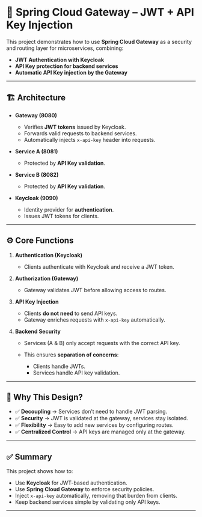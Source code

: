 # 🔐 Spring Cloud Gateway – JWT + API Key Injection

This project demonstrates how to use **Spring Cloud Gateway** as a security and routing layer for microservices, combining:

* **JWT Authentication with Keycloak**
* **API Key protection for backend services**
* **Automatic API Key injection by the Gateway**

---

## 🏗️ Architecture

* **Gateway (8080)**

    * Verifies **JWT tokens** issued by Keycloak.
    * Forwards valid requests to backend services.
    * Automatically injects `x-api-key` header into requests.

* **Service A (8081)**

    * Protected by **API Key validation**.

* **Service B (8082)**

    * Protected by **API Key validation**.

* **Keycloak (9090)**

    * Identity provider for **authentication**.
    * Issues JWT tokens for clients.

---

## ⚙️ Core Functions

1. **Authentication (Keycloak)**

    * Clients authenticate with Keycloak and receive a JWT token.

2. **Authorization (Gateway)**

    * Gateway validates JWT before allowing access to routes.

3. **API Key Injection**

    * Clients **do not need** to send API keys.
    * Gateway enriches requests with `x-api-key` automatically.

4. **Backend Security**

    * Services (A & B) only accept requests with the correct API key.
    * This ensures **separation of concerns**:

        * Clients handle JWTs.
        * Services handle API key validation.

---

## 📖 Why This Design?

* ✅ **Decoupling** → Services don’t need to handle JWT parsing.
* ✅ **Security** → JWT is validated at the gateway, services stay isolated.
* ✅ **Flexibility** → Easy to add new services by configuring routes.
* ✅ **Centralized Control** → API keys are managed only at the gateway.

---

## ✅ Summary

This project shows how to:

* Use **Keycloak** for JWT-based authentication.
* Use **Spring Cloud Gateway** to enforce security policies.
* Inject `x-api-key` automatically, removing that burden from clients.
* Keep backend services simple by validating only API keys.

---
